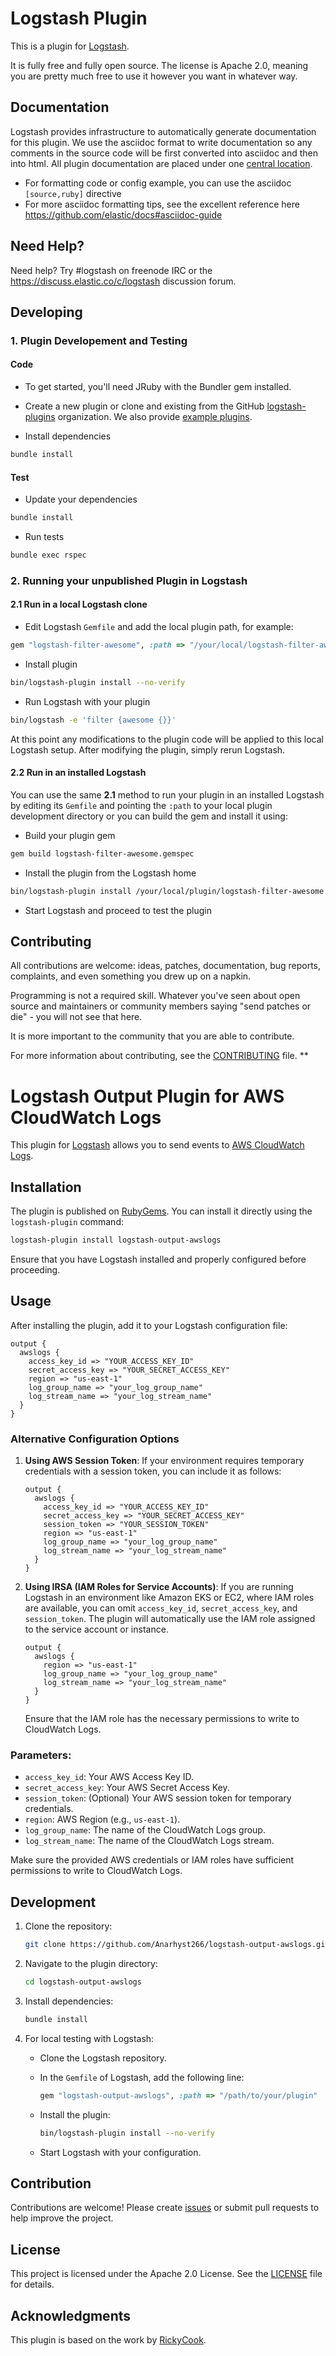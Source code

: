 # Logstash Plugin

This is a plugin for [Logstash](https://github.com/elastic/logstash).

It is fully free and fully open source. The license is Apache 2.0, meaning you are pretty much free to use it however you want in whatever way.

## Documentation

Logstash provides infrastructure to automatically generate documentation for this plugin. We use the asciidoc format to write documentation so any comments in the source code will be first converted into asciidoc and then into html. All plugin documentation are placed under one [central location](http://www.elastic.co/guide/en/logstash/current/).

- For formatting code or config example, you can use the asciidoc `[source,ruby]` directive
- For more asciidoc formatting tips, see the excellent reference here https://github.com/elastic/docs#asciidoc-guide

## Need Help?

Need help? Try #logstash on freenode IRC or the https://discuss.elastic.co/c/logstash discussion forum.

## Developing

### 1. Plugin Developement and Testing

#### Code
- To get started, you'll need JRuby with the Bundler gem installed.

- Create a new plugin or clone and existing from the GitHub [logstash-plugins](https://github.com/logstash-plugins) organization. We also provide [example plugins](https://github.com/logstash-plugins?query=example).

- Install dependencies
```sh
bundle install
```

#### Test

- Update your dependencies

```sh
bundle install
```

- Run tests

```sh
bundle exec rspec
```

### 2. Running your unpublished Plugin in Logstash

#### 2.1 Run in a local Logstash clone

- Edit Logstash `Gemfile` and add the local plugin path, for example:
```ruby
gem "logstash-filter-awesome", :path => "/your/local/logstash-filter-awesome"
```
- Install plugin
```sh
bin/logstash-plugin install --no-verify
```
- Run Logstash with your plugin
```sh
bin/logstash -e 'filter {awesome {}}'
```
At this point any modifications to the plugin code will be applied to this local Logstash setup. After modifying the plugin, simply rerun Logstash.

#### 2.2 Run in an installed Logstash

You can use the same **2.1** method to run your plugin in an installed Logstash by editing its `Gemfile` and pointing the `:path` to your local plugin development directory or you can build the gem and install it using:

- Build your plugin gem
```sh
gem build logstash-filter-awesome.gemspec
```
- Install the plugin from the Logstash home
```sh
bin/logstash-plugin install /your/local/plugin/logstash-filter-awesome.gem
```
- Start Logstash and proceed to test the plugin

## Contributing

All contributions are welcome: ideas, patches, documentation, bug reports, complaints, and even something you drew up on a napkin.

Programming is not a required skill. Whatever you've seen about open source and maintainers or community members  saying "send patches or die" - you will not see that here.

It is more important to the community that you are able to contribute.

For more information about contributing, see the [CONTRIBUTING](https://github.com/elastic/logstash/blob/master/CONTRIBUTING.md) file.
**
# Logstash Output Plugin for AWS CloudWatch Logs

This plugin for [Logstash](https://www.elastic.co/logstash) allows you to send events to [AWS CloudWatch Logs](https://aws.amazon.com/cloudwatch/).

## Installation

The plugin is published on [RubyGems](https://rubygems.org/). You can install it directly using the `logstash-plugin` command:

```bash
logstash-plugin install logstash-output-awslogs
```

Ensure that you have Logstash installed and properly configured before proceeding.

## Usage

After installing the plugin, add it to your Logstash configuration file:

```logstash
output {
  awslogs {
    access_key_id => "YOUR_ACCESS_KEY_ID"
    secret_access_key => "YOUR_SECRET_ACCESS_KEY"
    region => "us-east-1"
    log_group_name => "your_log_group_name"
    log_stream_name => "your_log_stream_name"
  }
}
```

### Alternative Configuration Options

1. **Using AWS Session Token**:
   If your environment requires temporary credentials with a session token, you can include it as follows:

   ```logstash
   output {
     awslogs {
       access_key_id => "YOUR_ACCESS_KEY_ID"
       secret_access_key => "YOUR_SECRET_ACCESS_KEY"
       session_token => "YOUR_SESSION_TOKEN"
       region => "us-east-1"
       log_group_name => "your_log_group_name"
       log_stream_name => "your_log_stream_name"
     }
   }
   ```

2. **Using IRSA (IAM Roles for Service Accounts)**:
   If you are running Logstash in an environment like Amazon EKS or EC2, where IAM roles are available, you can omit `access_key_id`, `secret_access_key`, and `session_token`. The plugin will automatically use the IAM role assigned to the service account or instance.

   ```logstash
   output {
     awslogs {
       region => "us-east-1"
       log_group_name => "your_log_group_name"
       log_stream_name => "your_log_stream_name"
     }
   }
   ```

   Ensure that the IAM role has the necessary permissions to write to CloudWatch Logs.

### Parameters:

- `access_key_id`: Your AWS Access Key ID.
- `secret_access_key`: Your AWS Secret Access Key.
- `session_token`: (Optional) Your AWS session token for temporary credentials.
- `region`: AWS Region (e.g., `us-east-1`).
- `log_group_name`: The name of the CloudWatch Logs group.
- `log_stream_name`: The name of the CloudWatch Logs stream.

Make sure the provided AWS credentials or IAM roles have sufficient permissions to write to CloudWatch Logs.

## Development

1. Clone the repository:

   ```bash
   git clone https://github.com/Anarhyst266/logstash-output-awslogs.git
   ```

2. Navigate to the plugin directory:

   ```bash
   cd logstash-output-awslogs
   ```

3. Install dependencies:

   ```bash
   bundle install
   ```

4. For local testing with Logstash:
   - Clone the Logstash repository.
   - In the `Gemfile` of Logstash, add the following line:

     ```ruby
     gem "logstash-output-awslogs", :path => "/path/to/your/plugin"
     ```

   - Install the plugin:

     ```bash
     bin/logstash-plugin install --no-verify
     ```

   - Start Logstash with your configuration.

## Contribution

Contributions are welcome! Please create [issues](https://github.com/Anarhyst266/logstash-output-awslogs/issues) or submit pull requests to help improve the project.

## License

This project is licensed under the Apache 2.0 License. See the [LICENSE](https://github.com/Anarhyst266/logstash-output-awslogs/blob/master/LICENSE) file for details.

## Acknowledgments

This plugin is based on the work by [RickyCook](https://github.com/RickyCook/logstash-output-awslogs).
